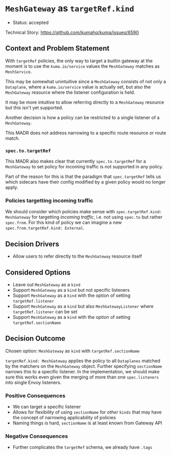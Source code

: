# `MeshGateway` as `targetRef.kind`

- Status: accepted

Technical Story: https://github.com/kumahq/kuma/issues/6590

## Context and Problem Statement

With `targetRef` policies, the only way to target a builtin gateway at the moment
is to use the `kuma.io/service` values the `MeshGateway` matches as
`MeshService`.

This may be somewhat unintuitive since a `MeshGateway` consists of not only a
`Dataplane`, where a `kuma.io/service` value is actually set, but also the
`MeshGateway` resource where the listener configuration is held.

It may be more intuitive to allow referring directly to a `MeshGateway` resource
but this isn't yet supported.

Another decision is how a policy can be restricted to a single listener of a
`MeshGateway`.

This MADR does not address narrowing to a specific route resource or route match.

### `spec.to.targetRef`

This MADR also makes clear that currently `spec.to.targetRef` for a `MeshGateway`
to set policy for incoming traffic is not supported in any policy.

Part of the reason for this is that the paradigm that `spec.targetRef` tells us
which sidecars have their config modified by a given policy would no longer apply.

### Policies targetting incoming traffic

We should consider which policies make sense with `spec.targetRef.kind: MeshGateway`
for targetting _incoming traffic_, i.e. not using `spec.to` but rather `spec.from`.
For this kind of policy we can imagine a new `spec.from.targetRef.kind: External`.

## Decision Drivers

- Allow users to refer directly to the `MeshGateway` resource itself

## Considered Options

- Leave out `MeshGateway` as a `kind`
- Support `MeshGateway` as a `kind` but not specific listeners
- Support `MeshGateway` as a `kind` with the option of setting
  `targetRef.listener`
- Support `MeshGateway` as a `kind` but also `MeshGatewayListener` where
  `targetRef.listener` can be set
- Support `MeshGateway` as a `kind` with the option of setting
  `targetRef.sectionName`

## Decision Outcome

Chosen option: `MeshGateway` as `kind` with `targetRef.sectionName`

`targetRef.kind: MeshGateway` applies the policy to all `Dataplanes` matched by
the matchers on the `MeshGateway` object. Further specifying `sectionName`
narrows this to a specific listener. In the implementation, we should make sure
this works even given the merging of more than one `spec.listeners` into
single Envoy listeners.

### Positive Consequences

- We can target a specific listener
- Allows for flexibility of using `sectionName` for _other_ `kinds` that may
  have the concept of narrowing applicability of policies
- Naming things is hard, `sectionName` is at least known from Gateway API

### Negative Consequences

- Further complicates the `targetRef` schema, we already have `.tags`
